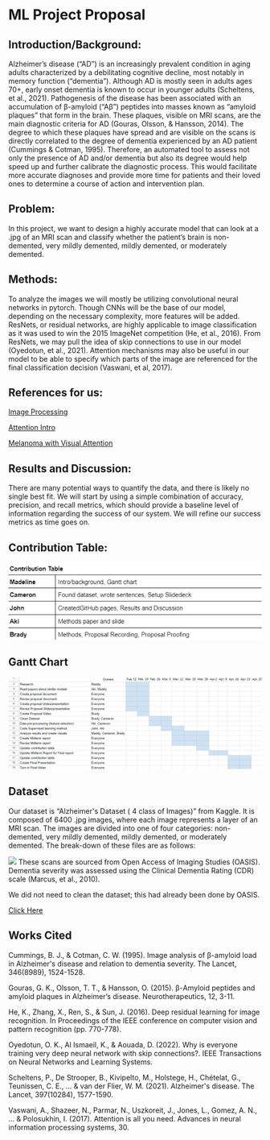 # ML Project Proposal
## Introduction/Background:
Alzheimer’s disease (“AD”) is an increasingly prevalent condition in aging adults characterized by a debilitating cognitive decline, most notably in memory function (“dementia”). Although AD is mostly seen in adults ages 70+, early onset dementia is known to occur in younger adults (Scheltens, et al., 2021). Pathogenesis of the disease has been associated with an accumulation of β-amyloid (“Aβ”) peptides into masses known as “amyloid plaques” that form in the brain. These plaques, visible on MRI scans, are the main diagnostic criteria for AD (Gouras, Olsson, & Hansson, 2014). The degree to which these plaques have spread and are visible on the scans is directly correlated to the degree of dementia experienced by an AD patient (Cummings & Cotman, 1995). Therefore, an automated tool to assess not only the presence of AD and/or dementia but also its degree would help speed up and further calibrate the diagnostic process. This would facilitate more accurate diagnoses and provide more time for patients and their loved ones to determine a course of action and intervention plan.


## Problem:
In this project, we want to design a highly accurate model that can look at a .jpg of an MRI scan and classify whether the patient’s brain is non-demented, very mildly demented, mildly demented, or moderately demented. 

## Methods:
To analyze the images we will mostly be utilizing convolutional neural networks in pytorch. Though CNNs will be the base of our model, depending on the necessary complexity, more features will be added. ResNets, or residual networks, are highly applicable to image classification as it was used to win the 2015 ImageNet competition (He, et al., 2016). From ResNets, we may pull the idea of skip connections to use in our model (Oyedotun, et al., 2021). Attention mechanisms may also be useful in our model to be able to specify which parts of the image are referenced for the final classification decision (Vaswani, et al, 2017).


## References for us:

[Image Processing](https://ieeexplore.ieee.org/document/8320684)

[Attention Intro](https://blog.paperspace.com/image-classification-with-attention/)

[Melanoma with Visual Attention](https://www2.cs.sfu.ca/~hamarneh/ecopy/ipmi2019.pdf) 


## Results and Discussion:

There are many potential ways to quantify the data, and there is likely no single best fit. We will start by using a simple combination of accuracy, precision, and recall metrics, which should provide a baseline level of information regarding the success of our system. We will refine our success metrics as time goes on.

## Contribution Table:

![](assets/Contribution_Table.png)

## Gantt Chart

![](assets/Gantt_Chart.png)

## Dataset

Our dataset is “Alzheimer's Dataset ( 4 class of Images)” from Kaggle. It is composed of 6400 .jpg images, where each image represents a layer of an MRI scan. The images are divided into one of four categories: non-demented, very mildly demented, mildly demented, or moderately demented. The break-down of these files are as follows:

![](assets/IMAGE_PATH.png)
These scans are sourced from Open Access of Imaging Studies (OASIS). Dementia severity was assessed using the Clinical Dementia Rating (CDR) scale (Marcus, et al., 2010).

We did not need to clean the dataset; this had already been done by OASIS.


[Click Here](https://www.kaggle.com/datasets/tourist55/alzheimers-dataset-4-class-of-images)

## Works Cited

Cummings, B. J., & Cotman, C. W. (1995). Image analysis of β-amyloid load in Alzheimer's disease and relation to dementia severity. The Lancet, 346(8989), 1524-1528.

Gouras, G. K., Olsson, T. T., & Hansson, O. (2015). β-Amyloid peptides and amyloid plaques in Alzheimer’s disease. Neurotherapeutics, 12, 3-11.

He, K., Zhang, X., Ren, S., & Sun, J. (2016). Deep residual learning for image recognition. In Proceedings of the IEEE conference on computer vision and pattern recognition (pp. 770-778).

Oyedotun, O. K., Al Ismaeil, K., & Aouada, D. (2022). Why is everyone training very deep neural network with skip connections?. IEEE Transactions on Neural Networks and Learning Systems.

Scheltens, P., De Strooper, B., Kivipelto, M., Holstege, H., Chételat, G., Teunissen, C. E., ... & van der Flier, W. M. (2021). Alzheimer's disease. The Lancet, 397(10284), 1577-1590.

Vaswani, A., Shazeer, N., Parmar, N., Uszkoreit, J., Jones, L., Gomez, A. N., ... & Polosukhin, I. (2017). Attention is all you need. Advances in neural information processing systems, 30.





